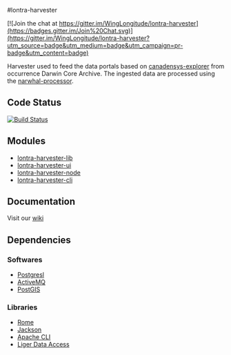 #lontra-harvester

[![Join the chat at https://gitter.im/WingLongitude/lontra-harvester](https://badges.gitter.im/Join%20Chat.svg)](https://gitter.im/WingLongitude/lontra-harvester?utm_source=badge&utm_medium=badge&utm_campaign=pr-badge&utm_content=badge)

Harvester used to feed the data portals based on [canadensys-explorer](https://github.com/Canadensys/canadensys-explorer) from occurrence Darwin Core Archive. The ingested data are processed using the [narwhal-processor](https://github.com/Canadensys/narwhal-processor).

Code Status
-----------
[![Build Status](https://travis-ci.org/WingLongitude/lontra-harvester.png)](https://travis-ci.org/WingLongitude/lontra-harvester)

Modules
-------
* [lontra-harvester-lib](https://github.com/WingLongitude/lontra-harvester/tree/master/lontra-harvester-lib)
* [lontra-harvester-ui](https://github.com/WingLongitude/lontra-harvester/tree/master/lontra-harvester-ui)
* [lontra-harvester-node](https://github.com/WingLongitude/lontra-harvester/tree/master/lontra-harvester-node)
* [lontra-harvester-cli](https://github.com/WingLongitude/lontra-harvester/tree/master/lontra-harvester-cli)

Documentation
-------------
Visit our [wiki](https://github.com/WingLongitude/harvester/wiki)


Dependencies
------------
### Softwares
* [Postgresl](http://www.postgresql.org/)
* [ActiveMQ](http://activemq.apache.org/)
* [PostGIS](http://postgis.net/)

### Libraries
* [Rome](https://github.com/rometools/rome)
* [Jackson](https://github.com/FasterXML/jackson)
* [Apache CLI](http://commons.apache.org/proper/commons-cli/)
* [Liger Data Access](https://github.com/WingLongitude/liger-data-access)
